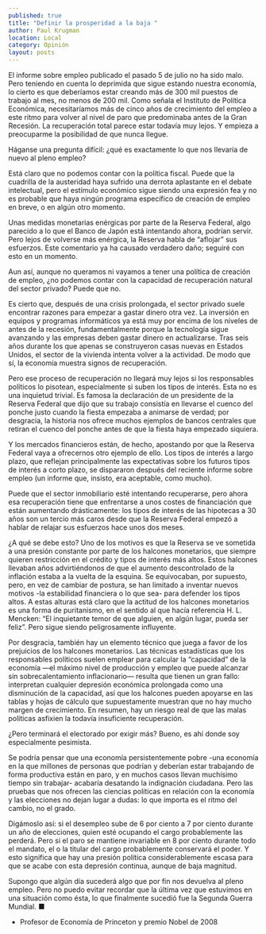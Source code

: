 ```yaml
---
published: true
title: "Definir la prosperidad a la baja "
author: Paul Krugman
location: Local
category: Opinión
layout: posts
---
```


El informe sobre empleo publicado el pasado 5 de julio no ha sido malo. Pero teniendo en cuenta lo deprimida que sigue estando nuestra economía, lo cierto es que deberíamos estar creando más de 300 mil puestos de trabajo al mes, no menos de 200 mil. Como señala el Instituto de Política Económica, necesitaríamos más de cinco años de crecimiento del empleo a este ritmo para volver al nivel de paro que predominaba antes de la Gran Recesión. La recuperación total parece estar todavía muy lejos. Y empieza a preocuparme la posibilidad de que nunca llegue.

Háganse una pregunta difícil: ¿qué es exactamente lo que nos llevaría de nuevo al pleno empleo?

Está claro que no podemos contar con la política fiscal. Puede que la cuadrilla de la austeridad haya sufrido una derrota aplastante en el debate intelectual, pero el estímulo económico sigue siendo una expresión fea y no es probable que haya ningún programa específico de creación de empleo en breve, o en algún otro momento.

Unas medidas monetarias enérgicas por parte de la Reserva Federal, algo parecido a lo que el Banco de Japón está intentando ahora, podrían servir. Pero lejos de volverse más enérgica, la Reserva habla de “aflojar” sus esfuerzos. Este comentario ya ha causado verdadero daño; seguiré con esto en un momento.

Aun así, aunque no queramos ni vayamos a tener una política de creación de empleo, ¿no podemos contar con la capacidad de recuperación natural del sector privado? Puede que no.

Es cierto que, después de una crisis prolongada, el sector privado suele encontrar razones para empezar a gastar dinero otra vez. La inversión en equipos y programas informáticos ya está muy por encima de los niveles de antes de la recesión, fundamentalmente porque la tecnología sigue avanzando y las empresas deben gastar dinero en actualizarse. Tras seis años durante los que apenas se construyeron casas nuevas en Estados Unidos, el sector de la vivienda intenta volver a la actividad. De modo que sí, la economía muestra signos de recuperación.

Pero ese proceso de recuperación no llegará muy lejos si los responsables políticos lo pisotean, especialmente si suben los tipos de interés. Esta no es una inquietud trivial. Es famosa la declaración de un presidente de la Reserva Federal que dijo que su trabajo consistía en llevarse el cuenco del ponche justo cuando la fiesta empezaba a animarse de verdad; por desgracia, la historia nos ofrece muchos ejemplos de bancos centrales que retiran el cuenco del ponche antes de que la fiesta haya empezado siquiera.

Y los mercados financieros están, de hecho, apostando por que la Reserva Federal vaya a ofrecernos otro ejemplo de ello. Los tipos de interés a largo plazo, que reflejan principalmente las expectativas sobre los futuros tipos de interés a corto plazo, se dispararon después del reciente informe sobre empleo (un informe que, insisto, era aceptable, como mucho).

Puede que el sector inmobiliario esté intentando recuperarse, pero ahora esa recuperación tiene que enfrentarse a unos costes de financiación que están aumentando drásticamente: los tipos de interés de las hipotecas a 30 años son un tercio más caros desde que la Reserva Federal empezó a hablar de relajar sus esfuerzos hace unos dos meses.

¿A qué se debe esto? Uno de los motivos es que la Reserva se ve sometida a una presión constante por parte de los halcones monetarios, que siempre quieren restricción en el crédito y tipos de interés más altos. Estos halcones llevaban años advirtiéndonos de que el aumento descontrolado de la inflación estaba a la vuelta de la esquina. Se equivocaban, por supuesto, pero, en vez de cambiar de postura, se han limitado a inventar nuevos motivos -la estabilidad financiera o lo que sea- para defender los tipos altos. A estas alturas está claro que la actitud de los halcones monetarios es una forma de puritanismo, en el sentido al que hacía referencia H. L. Mencken: “El inquietante temor de que alguien, en algún lugar, pueda ser feliz”. Pero sigue siendo peligrosamente influyente.

Por desgracia, también hay un elemento técnico que juega a favor de los prejuicios de los halcones monetarios. Las técnicas estadísticas que los responsables políticos suelen emplear para calcular la “capacidad” de la economía —el máximo nivel de producción y empleo que puede alcanzar sin sobrecalentamiento inflacionario— resulta que tienen un gran fallo: interpretan cualquier depresión económica prolongada como una disminución de la capacidad, así que los halcones pueden apoyarse en las tablas y hojas de cálculo que supuestamente muestran que no hay mucho margen de crecimiento.
En resumen, hay un riesgo real de que las malas políticas asfixien la todavía insuficiente recuperación.

¿Pero terminará el electorado por exigir más? Bueno, es ahí donde soy especialmente pesimista.

Se podría pensar que una economía persistentemente pobre -una economía en la que millones de personas que podrían y deberían estar trabajando de forma productiva están en paro, y en muchos casos llevan muchísimo tiempo sin trabajar- acabaría desatando la indignación ciudadana. Pero las pruebas que nos ofrecen las ciencias políticas en relación con la economía y las elecciones no dejan lugar a dudas: lo que importa es el ritmo del cambio, no el grado.

Digámoslo así: si el desempleo sube de 6 por ciento a 7 por ciento durante un año de elecciones, quien esté ocupando el cargo probablemente las perderá. Pero si el paro se mantiene invariable en 8 por ciento durante todo el mandato, el o la titular del cargo probablemente conservará el poder. Y esto significa que hay una presión política considerablemente escasa para que se acabe con esta depresión continua, aunque de baja magnitud.

Supongo que algún día sucederá algo que por fin nos devuelva al pleno empleo. Pero no puedo evitar recordar que la última vez que estuvimos en una situación como ésta, lo que finalmente sucedió fue la Segunda Guerra Mundial. ■

* Profesor de Economía de Princeton y premio Nobel de 2008
